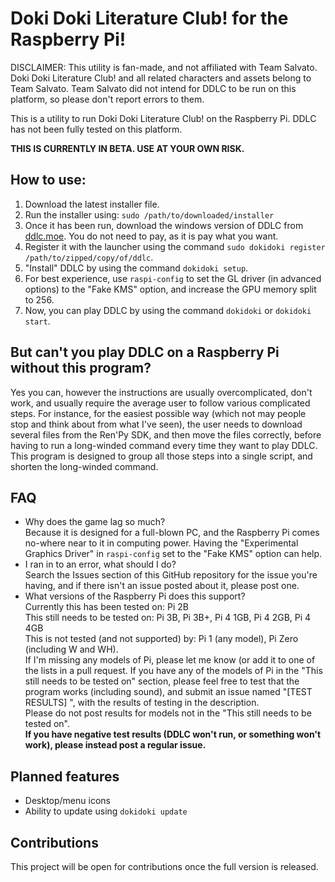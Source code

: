 # Doki Doki Literature Club! for the Raspberry Pi!

DISCLAIMER: This utility is fan-made, and not affiliated with Team Salvato. Doki Doki Literature Club! and all related characters and assets belong to Team Salvato. Team Salvato did not intend for DDLC to be run on this platform, so please don't report errors to them.

This is a utility to run Doki Doki Literature Club! on the Raspberry Pi. DDLC has not been fully tested on this platform.

**THIS IS CURRENTLY IN BETA. USE AT YOUR OWN RISK.**

## How to use:
1. Download the latest installer file.
2. Run the installer using: `sudo /path/to/downloaded/installer`
3. Once it has been run, download the windows version of DDLC from [ddlc.moe](ddlc.moe). You do not need to pay, as it is pay what you want.
4. Register it with the launcher using the command `sudo dokidoki register /path/to/zipped/copy/of/ddlc`.
5. "Install" DDLC by using the command `dokidoki setup`.
6. For best experience, use `raspi-config` to set the GL driver (in advanced options) to the "Fake KMS" option, and increase the GPU memory split to 256.
7. Now, you can play DDLC by using the command `dokidoki` or `dokidoki start`.

## But can't you play DDLC on a Raspberry Pi without this program?
Yes you can, however the instructions are usually overcomplicated, don't work, and usually require the average user to follow various complicated steps.
For instance, for the easiest possible way (which not may people stop and think about from what I've seen), the user needs to download several files from the Ren'Py SDK, and then move the files correctly, before having to run a long-winded command every time they want to play DDLC. This program is designed to group all those steps into a single script, and shorten the long-winded command.

## FAQ
* Why does the game lag so much?  
 Because it is designed for a full-blown PC, and the Raspberry Pi comes no-where near to it in computing power. Having the "Experimental Graphics Driver" in `raspi-config` set to the "Fake KMS" option can help.
* I ran in to an error, what should I do?  
 Search the Issues section of this GitHub repository for the issue you're having, and if there isn't an issue posted about it, please post one.
* What versions of the Raspberry Pi does this support?  
 Currently this has been tested on: Pi 2B  
 This still needs to be tested on: Pi 3B, Pi 3B+, Pi 4 1GB, Pi 4 2GB, Pi 4 4GB  
 This is not tested (and not supported) by: Pi 1 (any model), Pi Zero (including W and WH).  
 If I'm missing any models of Pi, please let me know (or add it to one of the lists in a pull request.
 If you have any of the models of Pi in the "This still needs to be tested on" section, please feel free to test that the program works (including sound), and submit an issue named "[TEST RESULTS] <model of pi>", with the results of testing in the description.  
 Please do not post results for models not in the "This still needs to be tested on".  
 **If you have negative test results (DDLC won't run, or something won't work), please instead post a regular issue.**  

## Planned features
* Desktop/menu icons
* Ability to update using `dokidoki update`

## Contributions
This project will be open for contributions once the full version is released.
